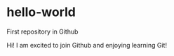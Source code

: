 # hello-world
First repository in Github

Hi! I am excited to join Github and enjoying learning Git! 
